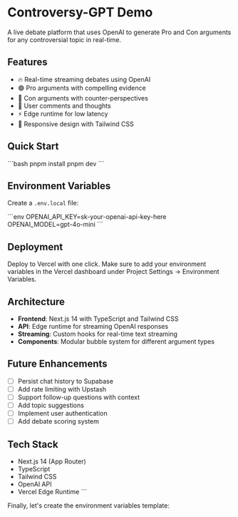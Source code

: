 # Controversy-GPT Demo

A live debate platform that uses OpenAI to generate Pro and Con arguments for any controversial topic in real-time.

## Features

- 🔥 Real-time streaming debates using OpenAI
- 🟢 Pro arguments with compelling evidence
- 🔴 Con arguments with counter-perspectives  
- 🔵 User comments and thoughts
- ⚡ Edge runtime for low latency
- 📱 Responsive design with Tailwind CSS

## Quick Start

\`\`\`bash
pnpm install
pnpm dev
\`\`\`

## Environment Variables

Create a `.env.local` file:

\`\`\`env
OPENAI_API_KEY=sk-your-openai-api-key-here
OPENAI_MODEL=gpt-4o-mini
\`\`\`

## Deployment

Deploy to Vercel with one click. Make sure to add your environment variables in the Vercel dashboard under Project Settings → Environment Variables.

## Architecture

- **Frontend**: Next.js 14 with TypeScript and Tailwind CSS
- **API**: Edge runtime for streaming OpenAI responses
- **Streaming**: Custom hooks for real-time text streaming
- **Components**: Modular bubble system for different argument types

## Future Enhancements

- [ ] Persist chat history to Supabase
- [ ] Add rate limiting with Upstash
- [ ] Support follow-up questions with context
- [ ] Add topic suggestions
- [ ] Implement user authentication
- [ ] Add debate scoring system

## Tech Stack

- Next.js 14 (App Router)
- TypeScript
- Tailwind CSS
- OpenAI API
- Vercel Edge Runtime
\`\`\`

Finally, let's create the environment variables template:
